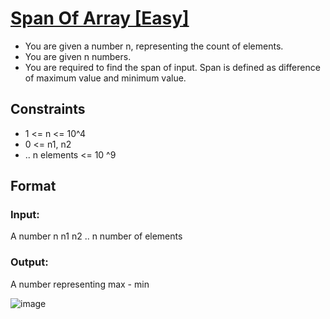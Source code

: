 # [Span Of Array [Easy]](https://nados.io/question/span-of-array)

- You are given a number n, representing the count of elements.
- You are given n numbers.
- You are required to find the span of input. Span is defined as difference of maximum value and minimum value.

## Constraints
- 1 <= n <= 10^4
- 0 <= n1, n2
- .. n elements <= 10 ^9

## Format

### Input:
A number n
n1
n2
.. n number of elements

### Output:
A number representing max - min

![image](https://user-images.githubusercontent.com/97858274/192083901-90bc3e35-e2a9-4694-a56e-76ea9961179d.png)
